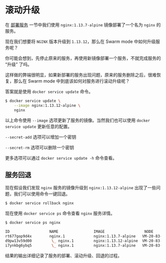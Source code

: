 # 滚动升级

在 [部署服务](deploy.md) 一节中我们使用 `nginx:1.13.7-alpine` 镜像部署了一个名为 `nginx` 的服务。

现在我们想要将 `NGINX` 版本升级到 `1.13.12`，那么在 Swarm mode 中如何升级服务呢？

你可能会想到，先停止原来的服务，再使用新镜像部署一个服务，不就完成服务的 “升级” 了吗。

这样做的弊端很明显，如果新部署的服务出现问题，原来的服务删除之后，很难恢复，那么在 Swarm mode 中到底该如何对服务进行滚动升级呢？

答案就是使用 `docker service update` 命令。

```bash
$ docker service update \
    --image nginx:1.13.12-alpine \
    nginx
```

以上命令使用 `--image` 选项更新了服务的镜像。当然我们也可以使用 `docker service update` 更新任意的配置。

`--secret-add` 选项可以增加一个密钥

`--secret-rm` 选项可以删除一个密钥

更多选项可以通过 `docker service update -h` 命令查看。

## 服务回退

现在假设我们发现 `nginx` 服务的镜像升级到 `nginx:1.13.12-alpine` 出现了一些问题，我们可以使用命令一键回退。

```bash
$ docker service rollback nginx
```

现在使用 `docker service ps` 命令查看 `nginx` 服务详情。

```bash
$ docker service ps nginx

ID                  NAME                IMAGE                  NODE                DESIRED STATE       CURRENT STATE                ERROR               PORTS
rt677gop9d4x        nginx.1             nginx:1.13.7-alpine   VM-20-83-debian     Running             Running about a minute ago
d9pw13v59d00         \_ nginx.1         nginx:1.13.12-alpine  VM-20-83-debian     Shutdown            Shutdown 2 minutes ago
i7ynkbg6ybq5         \_ nginx.1         nginx:1.13.7-alpine   VM-20-83-debian     Shutdown            Shutdown 2 minutes ago
```

结果的输出详细记录了服务的部署、滚动升级、回退的过程。
